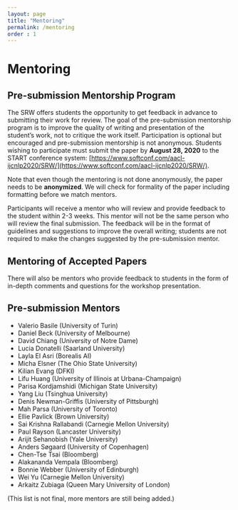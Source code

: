 ```yaml
---
layout: page
title: "Mentoring"
permalink: /mentoring
order : 1
---
```

# Mentoring

## Pre-submission Mentorship Program
The SRW offers students the opportunity to get feedback in advance to submitting their work for review. The goal of the pre-submission mentorship program is to improve the quality of writing and presentation of the student’s work, not to critique the work itself. Participation is optional but encouraged and pre-submission mentorship is not anonymous.
Students wishing to participate must submit the paper by __August 28, 2020__ to the START conference system: [https://www.softconf.com/aacl-ijcnlp2020/SRW/](https://www.softconf.com/aacl-ijcnlp2020/SRW/).

Note that even though the mentoring is not done anonymously, the paper needs to be __anonymized__. We will check for formality of the paper including formatting before we match mentors.

Participants will receive a mentor who will review and provide feedback to the student within 2-3 weeks. This mentor will not be the same person who will review the final submission. The feedback will be in the format of guidelines and suggestions to improve the overall writing; students are not required to make the changes suggested by the pre-submission mentor.

## Mentoring of Accepted Papers

There will also be mentors who provide feedback to students in the form of in-depth comments and questions for the workshop presentation.

## Pre-submission Mentors
- Valerio Basile (University of Turin)
- Daniel Beck (University of Melbourne)
- David Chiang (University of Notre Dame)
- Lucia Donatelli (Saarland University)
- Layla El Asri (Borealis AI)
- Micha Elsner (The Ohio State University)
- Kilian Evang (DFKI)
- Lifu Huang (University of Illinois at Urbana-Champaign)
- Parisa Kordjamshidi (Michigan State University)
- Yang Liu (Tsinghua University)
- Denis Newman-Griffis (University of Pittsburgh)
- Mah Parsa (University of Toronto)
- Ellie Pavlick (Brown University)
- Sai Krishna Rallabandi (Carnegie Mellon University)
- Paul Rayson (Lancaster University)
- Arijit Sehanobish (Yale University)
- Anders Søgaard (University of Copenhagen)
- Chen-Tse Tsai (Bloomberg)
- Alakananda Vempala (Bloomberg)
- Bonnie Webber (University of Edinburgh)
- Wei Yu (Carnegie Mellon University)
- Arkaitz Zubiaga (Queen Mary University of London)

(This list is not final, more mentors are still being added.)
